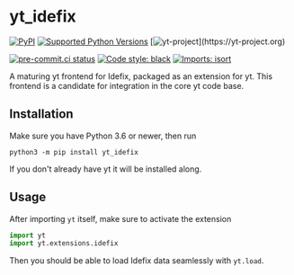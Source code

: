 
# yt_idefix
[![PyPI](https://img.shields.io/pypi/v/yt_idefix)](https://pypi.org/project/yt_idefix)
[![Supported Python Versions](https://img.shields.io/pypi/pyversions/yt_idefix/0.1.0)](https://pypi.org/project/yt_idefix/)
[![yt-project](https://img.shields.io/static/v1?label="works%20with"&message="yt"&color="blueviolet")](https://yt-project.org)

<!--- Tests and style --->
[![pre-commit.ci status](https://results.pre-commit.ci/badge/github/neutrinoceros/yt_idefix/main.svg)](https://results.pre-commit.ci/latest/github/neutrinoceros/yt_idefix/main)
[![Code style: black](https://img.shields.io/badge/code%20style-black-000000.svg)](https://github.com/psf/black)
[![Imports: isort](https://img.shields.io/badge/%20imports-isort-%231674b1?style=flat&labelColor=ef8336)](https://pycqa.github.io/isort/)

A maturing yt frontend for Idefix, packaged as an extension for yt.
This frontend is a candidate for integration in the core yt code base.

## Installation

Make sure you have Python 3.6 or newer, then run
```shell
python3 -m pip install yt_idefix
```
If you don't already have yt it will be installed along.

## Usage

After importing `yt` itself, make sure to activate the extension
```python
import yt
import yt.extensions.idefix
```
Then you should be able to load Idefix data seamlessly with `yt.load`.
